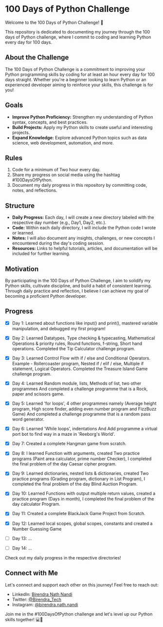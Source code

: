 # 100 Days of Python Challenge

Welcome to the 100 Days of Python Challenge! 🚀

This repository is dedicated to documenting my journey through the 100 days of Python challenge, where I commit to coding and learning Python every day for 100 days.

## About the Challenge

The 100 Days of Python Challenge is a commitment to improving your Python programming skills by coding for at least an hour every day for 100 days straight. Whether you're a beginner looking to learn Python or an experienced developer aiming to reinforce your skills, this challenge is for you!

## Goals

- **Improve Python Proficiency:** Strengthen my understanding of Python syntax, concepts, and best practices.
- **Build Projects:** Apply my Python skills to create useful and interesting projects.
- **Expand Knowledge:** Explore advanced Python topics such as data science, web development, automation, and more.

## Rules

1. Code for a minimum of Two hour every day.
2. Share my progress on social media using the hashtag #100DaysOfPython.
3. Document my daily progress in this repository by committing code, notes, and reflections.

## Structure

- **Daily Progress:** Each day, I will create a new directory labeled with the respective day number (e.g., Day1, Day2, etc.).
- **Code:** Within each daily directory, I will include the Python code I wrote or learned.
- **Notes:** I will also document any insights, challenges, or new concepts I encountered during the day's coding session.
- **Resources:** Links to helpful tutorials, articles, and documentation will be included for further learning.

## Motivation

By participating in the 100 Days of Python Challenge, I aim to solidify my Python skills, cultivate discipline, and build a habit of consistent learning. Through daily practice and reflection, I believe I can achieve my goal of becoming a proficient Python developer.

## Progress

- [x] Day 1: Learned about functions like input() and print(), mastered variable manipulation, and debugged my first program!

- [x] Day 2: Learned Datatypes, Type checking & typecasting, Mathematical Operations & priority rules, Round functions, f-string, Short hand operations. Completed the Tip Calculator challenge program.

- [x] Day 3: Learned Control Flow with if / else and Conditional Operators. Example - Rollercoaster program, Nested if / elif / else, Multiple if statement, Logical Operators. Completed the Treasure Island Game challenge program.

- [x] Day 4: Learned Random module, lists, Methods of list, two other programmes And completed a challenge programme that is a Rock, paper and scissors game.

- [x] Day 5: Learned 'for loops', 4 other programmes namely (Average height program, High score finder, adding even number program and FizzBuzz Game) And completed a challenge programme that is a random pass word generator.

- [x] Day 6: Learned 'While loops', indentations And Add programme a virtual port bot to find way in a maze in 'Reeborg's World'.

- [x] Day 7: Created a complete Hangman game from scratch.

- [x] Day 8: I learned Function with arguments, created Two practice programs (Paint area calculator, prime number Checker), I completed the final problem of the day Caesar cipher program.

- [x] Day 9: Learned dictionaries, nested lists & dictionaries, created Two practice programs (Grading program, dictionary in List Program), I completed the final problem of the day Blind Auction Program.

- [x] Day 10: Learned Functions with output multiple return values, created a practice program (Days in month), I completed the final problem of the day calculator Program.

- [x] Day 11: Created a complete BlackJack Game Project from Scratch.

- [x] Day 12: Learned local scopes, global scopes, constants and created a Number Guessing Game

- [ ] Day 13: ...

- [ ] Day 14: ...

Check out my daily progress in the respective directories!

## Connect with Me

Let's connect and support each other on this journey! Feel free to reach out:

- LinkedIn: [Birendra Nath Nandi](https://www.linkedin.com/in/birendra-nath-nandi/)
- Twitter: [@Birendra_Tech](https://twitter.com/Birendra_Tech)
- Instagram: [@birendra.nath.nandi](https://www.instagram.com/birendra.nath.nandi/)

Join me in the #100DaysOfPython challenge and let's level up our Python skills together! 💻🐍
